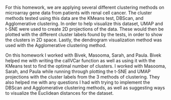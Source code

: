 For this homework, we are applying several different clustering methods on microarray gene data from patients with renal cell cancer. The cluster methods tested using this data are the KMeans test, DBScan, and Agglomerative clustering. In order to help visualize this dataset, UMAP and t-SNE were used to create 2D projections of the data. These would then be plotted with the different cluster labels found by the tests, in order to show the clusters in 2D space. Lastly, the dendrogram visualization method was used with the Agglomerative clustering method.

On this homework I worked with Bivek, Masooma, Sarah, and Paula. Bivek helped me with writing the calIVCar function as well as using it with the KMeans test to find the optimal number of clusters. I worked with Masooma, Sarah, and Paula while running through plotting the t-SNE and UMAP projections with the cluster labels from the 3 methods of clustering. They also helped me with any questions I had with trying to implement the DBScan and Agglomerative clustering methods, as well as suggesting ways to visualize the Euclidean distances for the dataset.
